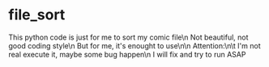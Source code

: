 # file_sort
This python code is just for me to sort my comic file\n
Not beautiful, not good coding style\n
But for me, it's enought to use\n\n
Attention:\n\t
I'm not real execute it, maybe some bug happen\n
I will fix and try to run ASAP

